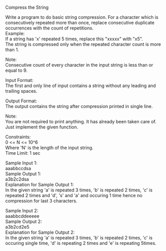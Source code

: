 Compress the String




Write a program to do basic string compression. For a character which is consecutively repeated more than once, replace consecutive duplicate occurrences with the count of repetitions.         
Example:          
If a string has 'x' repeated 5 times, replace this "xxxxx" with "x5".      
The string is compressed only when the repeated character count is more than 1.        

Note:       
Consecutive count of every character in the input string is less than or equal to 9.         

Input Format:       
The first and only line of input contains a string without any leading and trailing spaces.       

Output Format:          
The output contains the string after compression printed in single line.        

Note:         
You are not required to print anything. It has already been taken care of. Just implement the given function.        

Constraints:        
0 <= N <= 10^6         
Where 'N' is the length of the input string.      
Time Limit: 1 sec          

Sample Input 1:         
aaabbccdsa        
Sample Output 1:         
a3b2c2dsa        
Explanation for Sample Output 1:            
In the given string 'a' is repeated 3 times, 'b' is repeated 2 times, 'c' is repeated 2 times and 'd', 's' and 'a' and occuring 1 time hence no compression for last 3 characters.         

Sample Input 2:           
aaabbcddeeeee         
Sample Output 2:       
a3b2cd2e5                         
Explanation for Sample Output 2:            
In the given string 'a' is repeated 3 times, 'b' is repeated 2 times, 'c' is occuring single time, 'd' is repeating 2 times and 'e' is repeating 5times.        
